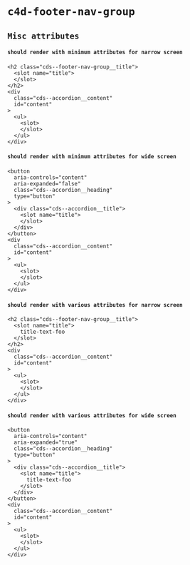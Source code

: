 # `c4d-footer-nav-group`

## `Misc attributes`

####   `should render with minimum attributes for narrow screen`

```
<h2 class="cds--footer-nav-group__title">
  <slot name="title">
  </slot>
</h2>
<div
  class="cds--accordion__content"
  id="content"
>
  <ul>
    <slot>
    </slot>
  </ul>
</div>

```

####   `should render with minimum attributes for wide screen`

```
<button
  aria-controls="content"
  aria-expanded="false"
  class="cds--accordion__heading"
  type="button"
>
  <div class="cds--accordion__title">
    <slot name="title">
    </slot>
  </div>
</button>
<div
  class="cds--accordion__content"
  id="content"
>
  <ul>
    <slot>
    </slot>
  </ul>
</div>

```

####   `should render with various attributes for narrow screen`

```
<h2 class="cds--footer-nav-group__title">
  <slot name="title">
    title-text-foo
  </slot>
</h2>
<div
  class="cds--accordion__content"
  id="content"
>
  <ul>
    <slot>
    </slot>
  </ul>
</div>

```

####   `should render with various attributes for wide screen`

```
<button
  aria-controls="content"
  aria-expanded="true"
  class="cds--accordion__heading"
  type="button"
>
  <div class="cds--accordion__title">
    <slot name="title">
      title-text-foo
    </slot>
  </div>
</button>
<div
  class="cds--accordion__content"
  id="content"
>
  <ul>
    <slot>
    </slot>
  </ul>
</div>

```

